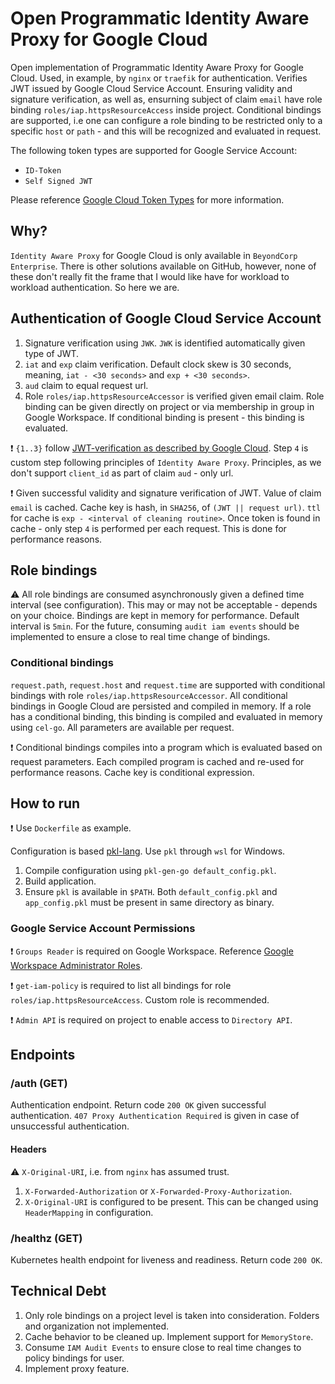 # Open Programmatic Identity Aware Proxy for Google Cloud
Open implementation of Programmatic Identity Aware Proxy for Google Cloud. Used, in example, by `nginx` or `traefik` for authentication. 
Verifies JWT issued by Google Cloud Service Account. Ensuring validity and signature verification, as well as, ensurning subject 
of claim `email` have role binding `roles/iap.httpsResourceAccess` inside project. Conditional bindings are supported, i.e one can
configure a role binding to be restricted only to a specific `host` or `path` - and this will be recognized and evaluated in request.

The following token types are supported for Google Service Account:

- `ID-Token`
- `Self Signed JWT`

Please reference [Google Cloud Token Types][Google Cloud Token Types] for more information.

## Why?
`Identity Aware Proxy` for Google Cloud is only available in `BeyondCorp Enterprise`. There is other solutions available on GitHub,
however, none of these don't really fit the frame that I would like have for workload to workload authentication. So here we are.

## Authentication of Google Cloud Service Account

1. Signature verification using `JWK`. `JWK` is identified automatically given type of JWT.
2. `iat` and `exp` claim verification. Default clock skew is 30 seconds, meaning, `iat - <30 seconds>` and `exp + <30 seconds>`.
3. `aud` claim to equal request url.
4. Role `roles/iap.httpsResourceAccessor` is verified given email claim. Role binding can be given directly on project
   or via membership in group in Google Workspace. If conditional binding is present - this binding is evaluated.

:exclamation: `{1..3}` follow [JWT-verification as described by Google Cloud][JWT-Verification]. Step `4` is custom step following
principles of `Identity Aware Proxy`. Principles, as we don't support `client_id` as part of claim `aud` - only url.

:exclamation: Given successful validity and signature verification of JWT. Value of claim `email` is cached. 
Cache key is hash, in `SHA256`, of `(JWT || request url)`. `ttl` for cache is `exp - <interval of cleaning routine>`. Once 
token is found in cache - only step `4` is performed per each request. This is done for performance reasons.

## Role bindings
:warning: All role bindings are consumed asynchronously given a defined time interval (see configuration). This may or
may not be acceptable - depends on your choice. Bindings are kept in memory for performance. Default interval is `5min`. 
For the future, consuming `audit iam events` should be implemented to ensure a close to real time change of bindings.

### Conditional bindings
`request.path`, `request.host` and `request.time` are supported with conditional bindings with role `roles/iap.httpsResourceAccessor`.
All conditional bindings in Google Cloud are persisted and compiled in memory. If a role has a conditional binding, this binding is 
compiled and evaluated in memory using `cel-go`. All parameters are available per request.

:exclamation: Conditional bindings compiles into a program which is evaluated based on request parameters. Each compiled program is cached and
re-used for performance reasons. Cache key is conditional expression.

## How to run
:exclamation: Use `Dockerfile` as example.

Configuration is based [pkl-lang][pkl-lang]. Use `pkl` through `wsl` for Windows.

1. Compile configuration using `pkl-gen-go default_config.pkl`.
2. Build application.
3. Ensure `pkl` is available in `$PATH`. Both `default_config.pkl` and `app_config.pkl` must be present in same directory as binary.

### Google Service Account Permissions
:exclamation: `Groups Reader` is required on Google Workspace. Reference [Google Workspace Administrator Roles][Google Workspace Administrator Roles].

:exclamation: `get-iam-policy` is required to list all bindings for role `roles/iap.httpsResourceAccess`. Custom role is recommended.

:exclamation: `Admin API` is required on project to enable access to `Directory API`.

## Endpoints 

### /auth (GET)
Authentication endpoint. Return code `200 OK` given successful authentication. `407 Proxy Authentication Required`
is given in case of unsuccessful authentication.

#### Headers
:warning: `X-Original-URI`, i.e. from `nginx` has assumed trust.

1. `X-Forwarded-Authorization` or `X-Forwarded-Proxy-Authorization`.
2. `X-Original-URI` is configured to be present. This can be changed using `HeaderMapping` in configuration.

### /healthz (GET)
Kubernetes health endpoint for liveness and readiness. Return code `200 OK`.

## Technical Debt
1. Only role bindings on a project level is taken into consideration. Folders and organization not implemented.
2. Cache behavior to be cleaned up. Implement support for `MemoryStore`.
3. Consume `IAM Audit Events` to ensure close to real time changes to policy bindings for user.
4. Implement proxy feature.

[Google Workspace Groups API]: <https://developers.google.com/admin-sdk/directory/reference/rest/v1/groups> "Google Workspace Groups API"
[Google Workspace Administrator Roles]: <https://support.google.com/a/answer/2405986> "Google Workspace Administrator Roles"
[Google Cloud Token Types]: <https://cloud.google.com/docs/authentication/token-types> "Google Cloud Token Types"
[Programmatic Authentication]: <https://cloud.google.com/iap/docs/authentication-howto#authenticating_from_proxy-authorization_header> "Programmatic Authentication"
[JWT-verification]: <https://cloud.google.com/docs/authentication/token-types#id-aud> "JWT-verification"
[cel-go]: <https://github.com/google/cel-go> "cel-go"
[pkl-lang]: <https://pkl-lang.org/go/current/index.html> "pkl-lang"
